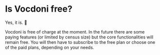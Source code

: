 # Is Vocdoni free?

Yes, it is. :tada:

Vocdoni is free of charge at the moment. In the future there are some paying features (or limited by census size) but the core functionalities will remain free. You will then have to subscribe to the free plan or choose one of the paid plans, depending on your needs.
